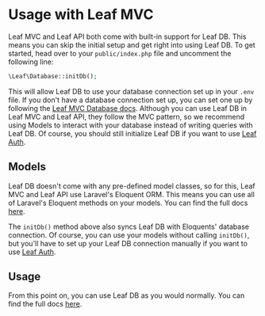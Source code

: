 # Usage with Leaf MVC

Leaf MVC and Leaf API both come with built-in support for Leaf DB. This means you can skip the initial setup and get right into using Leaf DB. To get started, head over to your `public/index.php` file and uncomment the following line:

```php
\Leaf\Database::initDb();
```

This will allow Leaf DB to use your database connection set up in your `.env` file. If you don't have a database connection set up, you can set one up by following the [Leaf MVC Database docs](/leafmvc/). Although you can use Leaf DB in Leaf MVC and Leaf API, they follow the MVC pattern, so we recommend using Models to interact with your database instead of writing queries with Leaf DB. Of course, you should still initialize Leaf DB if you want to use [Leaf Auth](/modules/auth/).

## Models

Leaf DB doesn't come with any pre-defined model classes, so for this, Leaf MVC and Leaf API use Laravel's Eloquent ORM. This means you can use all of Laravel's Eloquent methods on your models. You can find the full docs [here](https://laravel.com/8.x/eloquent).

The `initDb()` method above also syncs Leaf DB with Eloquents' database connection. Of course, you can use your models without calling `initDb()`, but you'll have to set up your Leaf DB connection manually if you want to use [Leaf Auth](/modules/auth/).

## Usage

From this point on, you can use Leaf DB as you would normally. You can find the full docs [here](/modules/db/).
